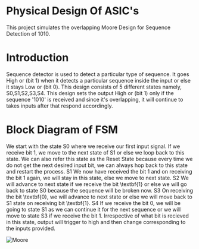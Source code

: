 # Physical Design Of ASIC's

This project simulates the overlapping Moore Design for Sequence Detection of 1010.

# Introduction
Sequence detector is used to detect a particular type of sequence. It goes High or (bit 1) when it detects a particular sequence inside the input or else it stays Low or (bit 0). This design consists of 5 different states namely, S0,S1,S2,S3,S4. This design sets the output High or (bit 1) only if the sequence '1010' is received and since it's overlapping, it will continue to takes inputs after that respond accordingly.

# Block Diagram of FSM
We start with the state S0 where we receive our first input signal. If we receive bit 1, we move to the next state of S1 or else we loop back to this state. We can also refer this state as the Reset State because every time we do not get the next desired input bit, we can always hop back to this state and restart the process.
S1
We now have received the bit 1 and on receiving the bit 1 again, we will stay in this state, else we move to next state.
S2
We will advance to next state if we receive the bit \textbf{1} or else we will go back to state S0 because the sequence will be broken now.
S3
On receiving the bit \textbf{0}, we will advance to next state or else we will move back to S1 state on receiving bit \textbf{1}.
S4
If we receive the bit 0, we will be going to state S1 as we can continue it for the next sequence or we will move to state S3 if we receive the bit 1. Irrespective of what bit is recieved in this state, output will trigger to high and then change corresponding to the inputs provided.

![Moore](https://user-images.githubusercontent.com/81183082/183687725-b0854148-0e79-4d09-965d-6db56baa5cd1.jpg)
